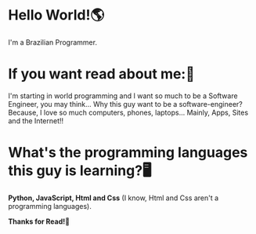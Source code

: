 # Hello World!🌎
I'm a Brazilian Programmer.

# If you want read about me:📜
I'm starting in world programming and I want so much to be a Software Engineer, you may think... Why this guy want to be a software-engineer? Because, I love so much computers, phones, laptops... Mainly, Apps, Sites and the Internet!!

# What's the programming languages this guy is learning?🖥️
**Python, JavaScript, Html and Css** (I know, Html and Css aren't a programming languages).

**Thanks for Read!🙏**
